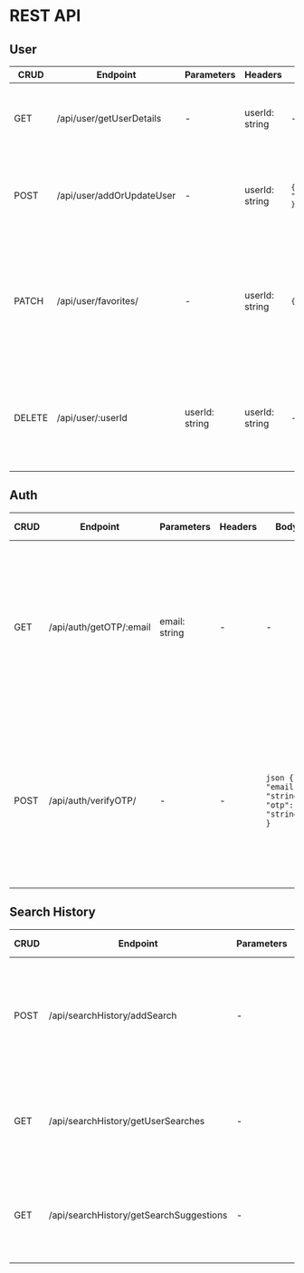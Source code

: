 # REST API

## User

| CRUD   | Endpoint                   | Parameters | Headers        | Body                                                | Description                                | Response                                                                                         | Possible Errors                                  |
|--------|----------------------------|------------|----------------|-----------------------------------------------------|--------------------------------------------|-------------------------------------------------------------------------------------------------|-------------------------------------------------|
| GET    | /api/user/getUserDetails    | -          | userId: string | -                                                   | Returns user details by ID                  | ```json { "title": "Success",<br> "message": "User details fetched successfully.",<br> "data": { "id": "string", "first_name": "string",<br> "last_name": "string", "phone": "string", <br>"address": "string", "profilePicture": "string",<br> "role": "string", "authMethod": "string",<br> "location": { "latitude": number, "longitude": number },<br> "loved_Hotels": {}, "created_at": "date" } }``` | 400 - Missing userId<br>404 - User not found<br>500 - Server error |
| POST   | /api/user/addOrUpdateUser   | -          | userId: string | <pre>{ "first_name": "string", "last_name": "string", "phone"?: "string", "address"?: "string", "profile_picture"?: "string" }</pre> | Creates a new user or updates existing user by ID | <pre>1. { "message": "User added successfully", "userId": "newUserId" }<br>2. { "message": "User updated successfully" }</pre> | 400 - Missing required fields<br>400 - Error adding/updating user<br>500 - Server error |
| PATCH  | /api/user/favorites/        | -          | userId: string | <pre>{ "hotelId": "string", "action": "add" or "remove" }</pre> | Updates user's favorite hotels list (add or remove) | <pre>{ "title": "Success", "message": "Loved hotels updated successfully.", "hotelId": "string", "action": "add" or "remove", "updatedList": ["string"], "userId": "string" }</pre> | 400 - Missing hotelId or action<br>400 - Illegal action (not "add" or "remove")<br>404 - User or hotel not found<br>400/500 - Server or database error |
| DELETE | /api/user/:userId           | userId: string | userId: string | -                                                   | Deletes user by ID                          | ```json { "title": "Success", "message": "User deleted successfully." }```                         | 400 - Missing userId<br>404 - User not found<br>430 - Unauthorized to delete user<br>500 - Server error |

## Auth

| CRUD   | Endpoint                   | Parameters    | Headers | Body                                          | Description                   | Response                                                                                         | Possible Errors                                               |
|--------|----------------------------|---------------|---------|-----------------------------------------------|-------------------------------|-------------------------------------------------------------------------------------------------|--------------------------------------------------------------|
| GET    | /api/auth/getOTP/:email     | email: string | -       | -                                             | Sends an OTP code to the provided email | ```json { "title": "OTP Sent", "message": "A one-time password has been sent to your email address." }``` | 400 - Missing email address<br>500 - Failed to save OTP to DB<br>500 - Failed to send OTP email<br>500 - Server error |
| POST   | /api/auth/verifyOTP/        | -             | -       | ```json { "email": "string", "otp": "string" }``` | Verifies the sent OTP code      | ```json { "title": "OTP Verified", "message": "Verification successful. You may continue." }```  | 400 - Missing parameters<br>404 - OTP not found<br>401 - Invalid OTP<br>410 - OTP expired<br>500 - Failed to delete OTP<br>500 - Server error |

## Search History

| CRUD   | Endpoint                      | Parameters | Headers  | Body                          | Description                                  | Response                                                                                     | Possible Errors                                  |
|--------|-------------------------------|------------|----------|-------------------------------|----------------------------------------------|-----------------------------------------------------------------------------------------------|-------------------------------------------------|
| POST   | /api/searchHistory/addSearch   | -          | userId   | ```json { "query": "string" }``` | Adds a new search for the user (if not already exists) | ```json { "title": "Success", "message": "Search saved successfully." }```                   | 400 - Missing required fields<br>409 - Search already exists<br>500 - Server error |
| GET    | /api/searchHistory/getUserSearches | -      | userId   | -                             | Returns all user searches ordered by time descending | ```json { "title": "Success", "message": "User searches fetched successfully.", "data": ["query1", "query2", "..."] }``` | 400 - Missing userId<br>404 - No searches found<br>500 - Server error |
| GET    | /api/searchHistory/getSearchSuggestions | - | -        | ```json { "query": "string" }``` | Searches for suggestions based on partial text | ```json { "title": "Success", "message": "User searches fetched successfully.", "data": ["suggestion1", "suggestion2", "..."] }``` | 400 - Missing query field<br>404 - No suggestions found<br>500 - Server error |
